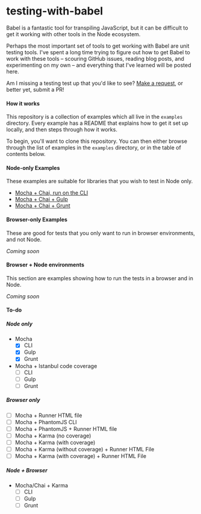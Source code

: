 # testing-with-babel

Babel is a fantastic tool for transpiling JavaScript, but it can be difficult
to get it working with other tools in the Node ecosystem.

Perhaps the most important set of tools to get working with Babel are unit
testing tools. I've spent a long time trying to figure out how to get Babel
to work with these tools – scouring GitHub issues, reading blog posts, and
experimenting on my own – and everything that I've learned will be posted
here.

Am I missing a testing test up that you'd like to see?
[Make a request](https://github.com/jmeas/testing-with-babel), or better yet,
submit a PR!

#### How it works

This repository is a collection of examples which all live in the `examples`
directory. Every example has a README that explains how to get it
set up locally, and then steps through how it works.

To begin, you'll want to clone this repository. You can then either browse
through the list of examples in the `examples` directory, or in the table
of contents below.

#### Node-only Examples

These examples are suitable for libraries that you wish to test in Node only.

- [Mocha + Chai, run on the CLI](examples/mocha-cli)
- [Mocha + Chai + Gulp](examples/mocha-gulp)
- [Mocha + Chai + Grunt](examples/mocha-grunt)

#### Browser-only Examples

These are good for tests that you only want to run in browser environments,
and not Node.

*Coming soon*

#### Browser + Node environments

This section are examples showing how to run the tests in a browser and in Node.

*Coming soon*

#### To-do

##### Node only

- Mocha
  - [x] CLI
  - [x] Gulp
  - [x] Grunt
- Mocha + Istanbul code coverage
  - [ ] CLI
  - [ ] Gulp
  - [ ] Grunt

##### Browser only

- [ ] Mocha + Runner HTML file
- [ ] Mocha + PhantomJS CLI
- [ ] Mocha + PhantomJS + Runner HTML file
- [ ] Mocha + Karma (no coverage)
- [ ] Mocha + Karma (with coverage)
- [ ] Mocha + Karma (without coverage) + Runner HTML File
- [ ] Mocha + Karma (with coverage) + Runner HTML File

##### Node + Browser

- Mocha/Chai + Karma
  - [ ] CLI
  - [ ] Gulp
  - [ ] Grunt
